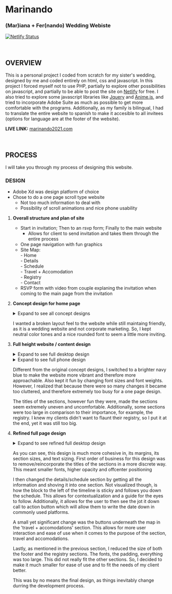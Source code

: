 # Marinando
### (Mar)iana + Fer(nando) Wedding Webiste 
[![Netlify Status](https://api.netlify.com/api/v1/badges/875ff6e4-4333-4754-a0c3-1766a3d07235/deploy-status)](https://app.netlify.com/sites/distracted-heisenberg-0c720d/deploys)

<br>

## OVERVIEW
This is a personal project I coded from scratch for my sister's wedding, designed by me and coded entirely on html, css and javascript. In this project I forced myself not to use PHP, partially to explore other possibilities on javascript, and partially to be able to post the site on [Netlify](https://netlify.com) for free. I also tried to explore some javascript libraries like [Jquery](https://jquery.com) and [Anime.js](https://animejs.com/), and tried to incorporate Adobe Suite as much as possible to get more comfortable with the programs. Additionally, as my family is bilingual, I had to translate the entire website to spanish to make it accesible to all invitees (options for language are at the footer of the website).
  
**LIVE LINK:** [marinando2021.com](https://marinando2021.com)

<br>

## PROCESS
I will take you through my process of designing this website.


### DESIGN
* Adobe Xd was design platform of choice
* Chose to do a one page scroll type website
  * Not too much information to deal with
  * Possibility of scroll animations and nice phone usability
  
1. **Overall structure and plan of site**
    * Start in invitation; Then to an rsvp form; Finally to the main website
      * Allows for client to send invitation and takes them through the entire process
    * One page navigation with fun graphics
    * Site Map:  
      \- Home  
      \- Details  
      \- Schedule  
      \- Travel + Accomodation  
      \- Registry  
      \- Contact
    * RSVP form with video from couple explaning the invitation when coming to the main page from the invitation

2. **Concept design for home page**
    <details>
      <summary>Expand to see all concept designs</summary>
      <img src="design/Web_1920–1.jpg" alt="First Concept"/>
      <img src="design/Web_1920–2.jpg" alt="Second Concept"/>
      <img src="design/Web_1920–3.jpg" alt="Third Concept"/>
      <img src="design/Web_1920–5.jpg" alt="Fourth Concept"/>  
      <img src="design/Web_1920–4.jpg" alt="Final Concept"/>

    </details>

    I wanted a broken layout feel to the website while still maintaing friendly, as it is a wedding website and not corporate marketing. So, I kept neutral color tones and a nice rounded font to seem a little more inviting.

3. **Full height website / content design**

    <details>
      <summary>Expand to see full desktop design</summary>
      <img src="design/Web_1920–6.jpg" alt="First full desktop page concept"/>
    </details>
    <details>
      <summary>Expand to see full phone design</summary>
      <img src="design/phone.jpg" alt="First full phone page concept"/>
    </details>
    
    Different from the original concept designs, I switched to a brighter navy blue to make the website more vibrant and therefore more approachable. Also kept it fun by changing font sizes and font weights. However, I realized that because there were so many changes it became too cluttered, and therefore extremely too busy for a one page design. 
    
    The titles of the sections, however fun they were, made the sections seem extremely uneven and uncomfortable. Additionally, some sections were too large in comparison to their importance, for example, the registry. I knew my clients didn't want to flaunt their registry, so I put it at the end, yet it was still too big.

4. **Refined full page design**

    <details>
      <summary>Expand to see refined full desktop design</summary>
      <img src="design/Web_1920–8.jpg" alt="First full desktop page concept"/>
    </details>

    As you can see, this design is much more cohesive in, its margins, its section sizes, and text sizing. First order of business for this design was to remove/reincorporate the titles of the sections in a more discrete way. This meant smaller fonts, higher opacity and offcenter positioning

    I then changed the details/schedule section by getting all the information and shoving it into one section. Not visualized though, is how the block to the left of the timeline is sticky and follows you down the schedule. This allows for contextualization and a guide for the eyes to follow. Additionally, it allows for the user to then see the jot it down call to action button which will allow them to write the date down in commonly used platforms. 

    A small yet significant change was the buttons underneath the map in the 'travel + accomodations' section. This allows for more user interaction and ease of use when it comes to the purpose of the section, travel and accomodations. 

    Lastly, as mentioned in the previous section, I reduced the size of both the footer and the registry sections. The fonts, the padding, everything was too large. This did not really fit the other sections. So, I decided to make it much smaller for ease of use and to fit the needs of my client better.

    This was by no means the final design, as things inevitably change durring the development process.
